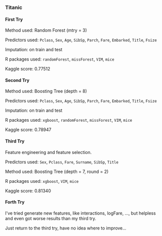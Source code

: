 ### Titanic

#### First Try

Method used: Random Forest (mtry = 3)

Predictors used: ``Pclass``, ``Sex``, ``Age``, ``SibSp``, ``Parch``, ``Fare``, ``Embarked``, ``Title``, ``Fsize``

Imputation: on train and test

R packages used: ``randomForest``, ``missForest``, ``VIM``, ``mice``

Kaggle score: 0.77512

#### Second Try

Method used: Boosting Tree (depth = 8)

Predictors used: ``Pclass``, ``Sex``, ``Age``, ``SibSp``, ``Parch``, ``Fare``, ``Embarked``, ``Title``, ``Fsize``

Imputation: on train and test

R packages used: ``xgboost``, ``randomForest``, ``missForest``, ``VIM``, ``mice``

Kaggle score: 0.78947

#### Third Try

Feature engineering and feature selection. 

Predictors used: ``Sex``, ``Pclass``, ``Fare``, ``Surname``, ``SibSp``, ``Title``

Method used: Boosting Tree (depth = 7, round = 2)

R packages used: ``xgboost``,  ``VIM``, ``mice``

Kaggle score: 0.81340

#### Forth Try

I've tried generate new features, like interactions, logFare, ..., but helpless and even got worse results than my third try. 

Just return to the third try, have no idea where to improve...



